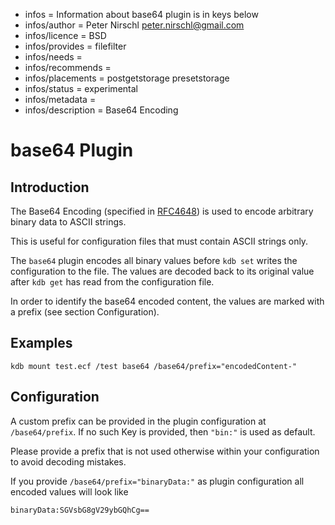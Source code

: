 - infos = Information about base64 plugin is in keys below
- infos/author = Peter Nirschl <peter.nirschl@gmail.com>
- infos/licence = BSD
- infos/provides = filefilter
- infos/needs =
- infos/recommends =
- infos/placements = postgetstorage presetstorage
- infos/status = experimental
- infos/metadata =
- infos/description = Base64 Encoding

# base64 Plugin #

## Introduction ##

The Base64 Encoding (specified in [RFC4648](https://www.ietf.org/rfc/rfc4648.txt)) is used to encode arbitrary binary data to ASCII strings.

This is useful for configuration files that must contain ASCII strings only.

The `base64` plugin encodes all binary values before `kdb set` writes the configuration to the file.
The values are decoded back to its original value after `kdb get` has read from the configuration file.

In order to identify the base64 encoded content, the values are marked with a prefix (see section Configuration).

## Examples ##

    kdb mount test.ecf /test base64 /base64/prefix="encodedContent-"

## Configuration ##

A custom prefix can be provided in the plugin configuration at `/base64/prefix`.
If no such Key is provided, then `"bin:"` is used as default.

Please provide a prefix that is not used otherwise within your configuration to avoid decoding mistakes.

If you provide `/base64/prefix="binaryData:"` as plugin configuration all encoded values will look like

    binaryData:SGVsbG8gV29ybGQhCg==
